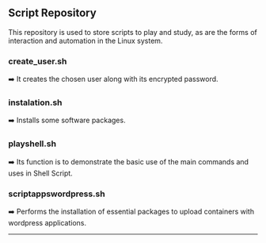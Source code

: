 <h2> Script Repository </h2>

This repository is used to store scripts to play and study, as are the forms of interaction and automation in the Linux system.

<h3> create_user.sh</h3> 
➡️ It creates the chosen user along with its encrypted password.

<h3> instalation.sh</h3> 
➡️ Installs some software packages.

<h3> playshell.sh</h3> 
➡️ Its function is to demonstrate the basic use of the main commands and uses in Shell Script. 

<h3> scriptappswordpress.sh</h3>                                       
➡️ Performs the installation of essential packages to upload containers with wordpress applications.

----------------------------------------------------------------------------------
<!-------------------------------------- >



